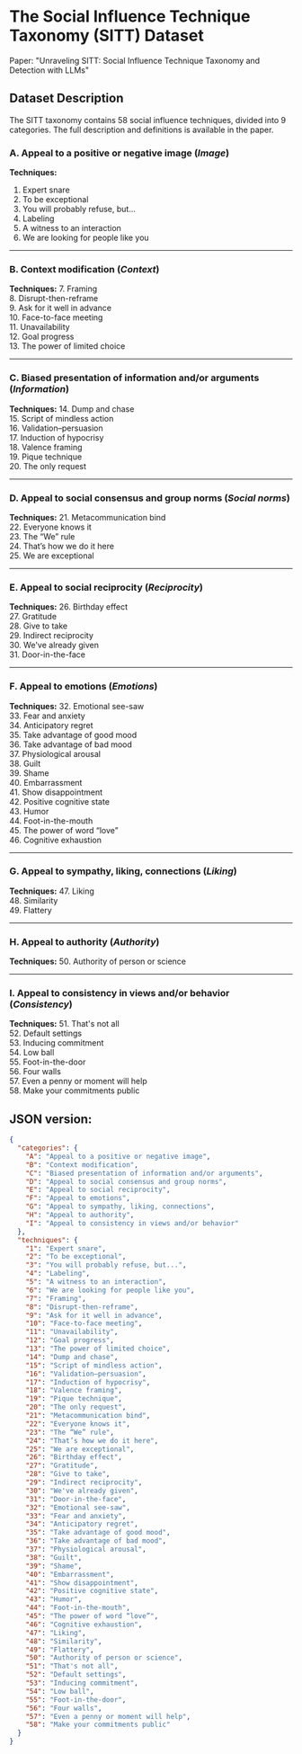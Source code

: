 # The Social Influence Technique Taxonomy (SITT) Dataset

Paper: "Unraveling SITT: Social Influence Technique Taxonomy and Detection with LLMs"

## Dataset Description

The SITT taxonomy contains 58 social influence techniques, divided into 9 categories. 
The full description and definitions is available in the paper.


### A. Appeal to a positive or negative image (*Image*)

**Techniques:**
1. Expert snare  
2. To be exceptional  
3. You will probably refuse, but...  
4. Labeling  
5. A witness to an interaction  
6. We are looking for people like you  

---

### B. Context modification (*Context*)

**Techniques:**
7. Framing  
8. Disrupt-then-reframe  
9. Ask for it well in advance  
10. Face-to-face meeting  
11. Unavailability  
12. Goal progress  
13. The power of limited choice  

---

### C. Biased presentation of information and/or arguments (*Information*)

**Techniques:**
14. Dump and chase  
15. Script of mindless action  
16. Validation–persuasion  
17. Induction of hypocrisy  
18. Valence framing  
19. Pique technique  
20. The only request  

---

### D. Appeal to social consensus and group norms (*Social norms*)

**Techniques:**
21. Metacommunication bind  
22. Everyone knows it  
23. The “We” rule  
24. That’s how we do it here  
25. We are exceptional  

---

### E. Appeal to social reciprocity (*Reciprocity*)

**Techniques:**
26. Birthday effect  
27. Gratitude  
28. Give to take  
29. Indirect reciprocity  
30. We've already given  
31. Door-in-the-face  

---

### F. Appeal to emotions (*Emotions*)

**Techniques:**
32. Emotional see-saw  
33. Fear and anxiety  
34. Anticipatory regret  
35. Take advantage of good mood  
36. Take advantage of bad mood  
37. Physiological arousal  
38. Guilt  
39. Shame  
40. Embarrassment  
41. Show disappointment  
42. Positive cognitive state  
43. Humor  
44. Foot-in-the-mouth  
45. The power of word “love”  
46. Cognitive exhaustion  

---

### G. Appeal to sympathy, liking, connections (*Liking*)

**Techniques:**
47. Liking  
48. Similarity  
49. Flattery  

---

### H. Appeal to authority (*Authority*)

**Techniques:**
50. Authority of person or science  

---

### I. Appeal to consistency in views and/or behavior (*Consistency*)

**Techniques:**
51. That's not all  
52. Default settings  
53. Inducing commitment  
54. Low ball  
55. Foot-in-the-door  
56. Four walls  
57. Even a penny or moment will help  
58. Make your commitments public  

## JSON version:

```json
{
  "categories": {
    "A": "Appeal to a positive or negative image",
    "B": "Context modification",
    "C": "Biased presentation of information and/or arguments",
    "D": "Appeal to social consensus and group norms",
    "E": "Appeal to social reciprocity",
    "F": "Appeal to emotions",
    "G": "Appeal to sympathy, liking, connections",
    "H": "Appeal to authority",
    "I": "Appeal to consistency in views and/or behavior"
  },
  "techniques": {
    "1": "Expert snare",
    "2": "To be exceptional",
    "3": "You will probably refuse, but...",
    "4": "Labeling",
    "5": "A witness to an interaction",
    "6": "We are looking for people like you",
    "7": "Framing",
    "8": "Disrupt-then-reframe",
    "9": "Ask for it well in advance",
    "10": "Face-to-face meeting",
    "11": "Unavailability",
    "12": "Goal progress",
    "13": "The power of limited choice",
    "14": "Dump and chase",
    "15": "Script of mindless action",
    "16": "Validation–persuasion",
    "17": "Induction of hypocrisy",
    "18": "Valence framing",
    "19": "Pique technique",
    "20": "The only request",
    "21": "Metacommunication bind",
    "22": "Everyone knows it",
    "23": "The “We” rule",
    "24": "That’s how we do it here",
    "25": "We are exceptional",
    "26": "Birthday effect",
    "27": "Gratitude",
    "28": "Give to take",
    "29": "Indirect reciprocity",
    "30": "We've already given",
    "31": "Door-in-the-face",
    "32": "Emotional see-saw",
    "33": "Fear and anxiety",
    "34": "Anticipatory regret",
    "35": "Take advantage of good mood",
    "36": "Take advantage of bad mood",
    "37": "Physiological arousal",
    "38": "Guilt",
    "39": "Shame",
    "40": "Embarrassment",
    "41": "Show disappointment",
    "42": "Positive cognitive state",
    "43": "Humor",
    "44": "Foot-in-the-mouth",
    "45": "The power of word “love”",
    "46": "Cognitive exhaustion",
    "47": "Liking",
    "48": "Similarity",
    "49": "Flattery",
    "50": "Authority of person or science",
    "51": "That's not all",
    "52": "Default settings",
    "53": "Inducing commitment",
    "54": "Low ball",
    "55": "Foot-in-the-door",
    "56": "Four walls",
    "57": "Even a penny or moment will help",
    "58": "Make your commitments public"
  }
}
```